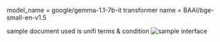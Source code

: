 model_name = google/gemma-1.1-7b-it
transformer name = BAAI/bge-small-en-v1.5


sample document used is unifi terms & condition
![sample interface](https://github.com/user-attachments/assets/3ed2d06d-fbb6-46a3-89c5-5fd2fd907eb9)
